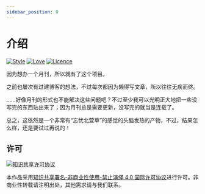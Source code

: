 ```yaml
---
sidebar_position: 0
---
```


# 介绍

[![Style](https://img.shields.io/badge/Style-%E5%BF%98%E5%BF%A7%E5%8C%97%E8%90%B1%E8%8D%89-8e48ff)](https://github.com/Wybxc)
[![Love](https://img.shields.io/badge/Love-100%25!-ff69b4)](https://wybxc-monthly.vercel.app)
[![Licence](https://img.shields.io/badge/Licence-CC%20BY--NC--ND%204.0-orange)](https://creativecommons.org/licenses/by-nc-nd/4.0/deed.zh-Hans)

因为想办一个月刊，所以就有了这个项目。

之前也屡次有过建博客的想法，不过每次都因为懒得写文章，所以往往无疾而终。

……好像月刊的形式也不能解决这些问题吧？不过至少我可以光明正大地把一些没写完的东西贴出来了；因为月刊总是需要更新，没写完的就当是连载了。

总之，这依然是一个非常有“忘忧北萱草”的感觉的头脑发热的产物，不过，结果怎么样，还是要试过再说的！

## 许可

<a rel="license" href="http://creativecommons.org/licenses/by-nc-nd/4.0/"><img alt="知识共享许可协议" style={{borderWidth:0}} src="https://i.creativecommons.org/l/by-nc-nd/4.0/88x31.png" /></a>

本作品采用<a rel="license" href="http://creativecommons.org/licenses/by-nc-nd/4.0/">知识共享署名-非商业性使用-禁止演绎 4.0 国际许可协议</a>进行许可。非商业性转载请注明出处，其他需求请与我们联系。